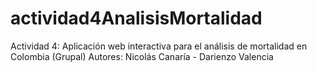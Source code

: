 # actividad4AnalisisMortalidad
Actividad 4: Aplicación web interactiva para el análisis de mortalidad en Colombia (Grupal) Autores: Nicolás Canaría - Darienzo Valencia

